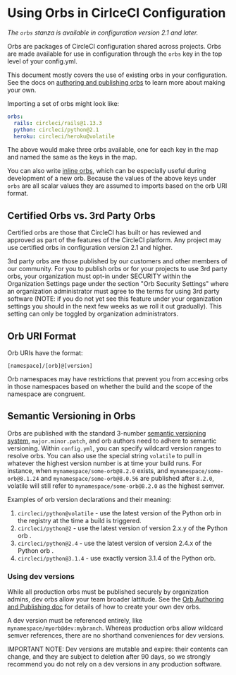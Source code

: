 # Using Orbs in CirlceCI Configuration
_The `orbs` stanza is available in configuration version 2.1 and later._

Orbs are packages of CircleCI configuration shared across projects. Orbs are made available for use in configuration through the `orbs` key in the top level of your config.yml.

This document mostly covers the use of existing orbs in your configuration. See the docs on [authoring and publishing orbs](orbs-authoring.md) to learn more about making your own.

Importing a set of orbs might look like:

```yaml
orbs:
  rails: circleci/rails@1.13.3
  python: circleci/python@2.1
  heroku: circleci/heroku@volatile
```

The above would make three orbs available, one for each key in the map and named the same as the keys in the map. 

You can also write [inline orbs](inline-orbs), which can be especially useful during development of a new orb. Because the values of the above keys under `orbs` are all scalar values they are assumed to imports based on the orb URI format.

## Certified Orbs vs. 3rd Party Orbs
Certified orbs are those that CircleCI has built or has reviewed and approved as part of the features of the CircleCI platform. Any project may use certified orbs in configuration version 2.1 and higher. 

3rd party orbs are those published by our customers and other members of our community. For you to publish orbs or for your projects to use 3rd party orbs, your organization must opt-in under SECURITY within the Organization Settings page under the section "Orb Security Settings" where an organization administrator must agree to the terms for using 3rd party software (NOTE: if you do not yet see this feature under your organization settings you should in the next few weeks as we roll it out gradually). This setting can only be toggled by organization administrators.

## Orb URI Format
Orb URIs have the format:

`[namespace]/[orb]@[version]`

Orb namespaces may have restrictions that prevent you from accesing orbs in those namespaces based on whether the build and the scope of the namespace are congruent.

## Semantic Versioning in Orbs
Orbs are published with the standard 3-number [semantic versioning system](https://semver.org/), `major.minor.patch`, and orb authors need to adhere to semantic versioning. Within `config.yml`, you can specify wildcard version ranges to resolve orbs. You can also use the special string `volatile` to pull in whatever the highest version number is at time your build runs. For instance, when `mynamespace/some-orb@8.2.0` exists, and `mynamespace/some-orb@8.1.24` and `mynamespace/some-orb@8.0.56` are published after `8.2.0`, volatile will still refer to `mynamespace/some-orb@8.2.0` as the highest semver.

Examples of orb version declarations and their meaning:

1. `circleci/python@volatile` - use the latest version of the Python orb in the registry at the time a build is triggered.
2. `circleci/python@2` - use the latest version of version 2.x.y of the Python orb .
3. `circleci/python@2.4` - use the latest version of version 2.4.x of the Python orb .
4. `circleci/python@3.1.4` - use exactly version 3.1.4 of the Python orb.

### Using dev versions
While all production orbs must be published securely by organization admins, dev orbs allow your team broader lattitude. See the [Orb Authoring and Publishing doc](orbs-authoring.md) for details of how to create your own dev orbs. 

A dev version must be referenced entirely, like `mynamespace/myorb@dev:mybranch`. Whereas production orbs allow wildcard semver references, there are no shorthand conveniences for dev versions. 

IMPORTANT NOTE: Dev versions are mutable and expire: their contents can change, and they are subject to deletion after 90 days, so we strongly recommend you do not rely on a dev versions in any production software.
